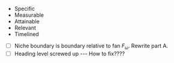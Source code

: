 - Specific
- Measurable
- Attainable
- Relevant
- Timelined

- [ ] Niche boundary is boundary relative to fan $F_\omega$. Rewrite part A.
- [ ] Heading level screwed up --- How to fix????